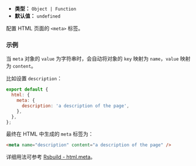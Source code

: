 - **类型：** `Object | Function`
- **默认值：** `undefined`

配置 HTML 页面的 `<meta>` 标签。

### 示例

当 `meta` 对象的 `value` 为字符串时，会自动将对象的 `key` 映射为 `name`，`value` 映射为 `content`。

比如设置 `description`：

```js
export default {
  html: {
    meta: {
      description: 'a description of the page',
    },
  },
};
```

最终在 HTML 中生成的 `meta` 标签为：

```html
<meta name="description" content="a description of the page" />
```

详细用法可参考 [Rsbuild - html.meta](https://rsbuild.dev/zh/config/html/meta)。
